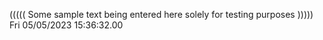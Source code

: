 ((((( Some sample text being entered here solely for testing purposes ))))) Fri 05/05/2023 15:36:32.00

